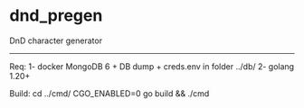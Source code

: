 # dnd_pregen
DnD character generator

---------------------------------------------------------------------------------------------------------------------
Req:
1- docker MongoDB 6 + DB dump + creds.env in folder ../db/
2- golang 1.20+

Build:
cd ../cmd/
CGO_ENABLED=0 go build && ./cmd
